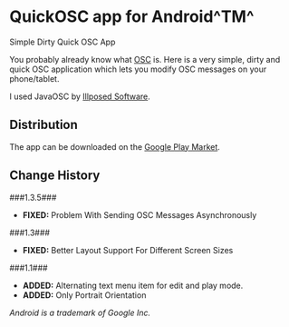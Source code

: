 # QuickOSC app for Android^TM^

Simple Dirty Quick OSC App

You probably already know what [OSC](http://en.wikipedia.org/wiki/Open_Sound_Control "link") is. Here is a very simple, dirty and quick OSC application which lets you modify OSC messages on your phone/tablet.

I used JavaOSC by [Illposed Software](http://www.illposed.com/software/javaosc.html "link").

## Distribution
The app can be downloaded on the [Google Play Market](https://play.google.com/store/apps/details?id=com.ahmetkizilay.controls.osc "Link").


## Change History
###1.3.5###
+ **FIXED:** Problem With Sending OSC Messages Asynchronously

###1.3###
+ **FIXED:** Better Layout Support For Different Screen Sizes

###1.1###
+ **ADDED:** Alternating text menu item for edit and play mode.
+ **ADDED:** Only Portrait Orientation

*Android is a trademark of Google Inc.*